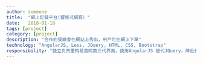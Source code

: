 ```yaml
---
author: someone
title:  "網上訂餐平台(響應式網頁）"
date:   2018-01-18
tags: [project]
category: [project]
description: "合作的餐廳會在網站上秀出，用⼾可在網上下單"
technology: "AngularJS, Less, JQuery, HTML, CSS, Bootstrap"
responsibility: "独立负责重构易食⽹第三代界面，使用AngularJS 替代JQuery，降低代碼維護難度。"
---
```

